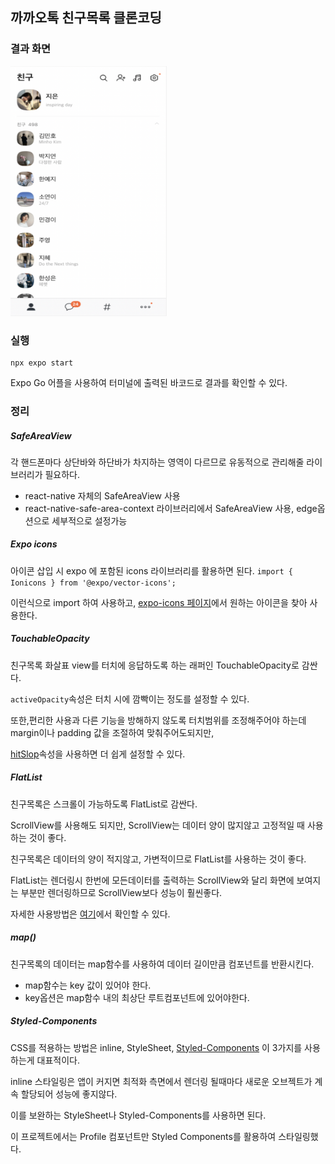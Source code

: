 ## 까까오톡 친구목록 클론코딩

### 결과 화면 
<img src="https://raw.githubusercontent.com/fastcampus-rn-intruduction/part2-ch1-kakao-friend-list/main/src/result-screenshot.png" width="250" height="400">


### 실행 
```
npx expo start
```
Expo Go 어플을 사용하여 터미널에 출력된 바코드로 결과를 확인할 수 있다.

### 정리
##### SafeAreaView
각 핸드폰마다 상단바와 하단바가 차지하는 영역이 다르므로 유동적으로 관리해줄 라이브러리가 필요하다.

- react-native 자체의 SafeAreaView 사용
- react-native-safe-area-context 라이브러리에서 SafeAreaView 사용,  edge옵션으로 세부적으로 설정가능

##### Expo icons
아이콘 삽입 시 expo 에 포함된 icons 라이브러리를 활용하면 된다.
`import { Ionicons } from '@expo/vector-icons';`

이런식으로 import 하여 사용하고, [expo-icons 페이지](https://icons.expo.fyi/)에서 원하는 아이콘을 찾아 사용한다.

##### TouchableOpacity
친구목록 화살표 view를 터치에 응답하도록 하는 래퍼인 TouchableOpacity로 감싼다. 

`activeOpacity`속성은 터치 시에 깜빡이는 정도를 설정할 수 있다.

또한,편리한 사용과 다른 기능을 방해하지 않도록 터치범위를 조정해주어야 하는데 margin이나 padding 값을 조절하여 맞춰주어도되지만,

[hitSlop](https://reactnative.dev/docs/pressable#hitslop)속성을 사용하면 더 쉽게 설정할 수 있다.

##### FlatList
친구목록은 스크롤이 가능하도록 FlatList로 감싼다.

ScrollView를 사용해도 되지만, ScrollView는 데이터 양이 많지않고 고정적일 때 사용하는 것이 좋다.

친구목록은 데이터의 양이 적지않고, 가변적이므로 FlatList를 사용하는 것이 좋다.

FlatList는 렌더링시 한번에 모든데이터를 출력하는 ScrollView와 달리 화면에 보여지는 부분만 렌더링하므로 ScrollView보다 성능이 훨씬좋다.

자세한 사용방법은 [여기](https://reactnative.dev/docs/flatlist)에서 확인할 수 있다.

##### map()
친구목록의 데이터는 map함수를 사용하여 데이터 길이만큼 컴포넌트를 반환시킨다.
- map함수는 key 값이 있어야 한다.
- key옵션은 map함수 내의 최상단 루트컴포넌트에 있어야한다.

##### Styled-Components
CSS를 적용하는 방법은 inline, StyleSheet, [Styled-Components](https://styled-components.com/docs/basics#react-native) 이 3가지를 사용하는게 대표적이다.

inline 스타일링은 앱이 커지면 최적화 측면에서 렌더링 될때마다 새로운 오브젝트가 계속 할당되어 성능에 좋지않다.

이를 보완하는 StyleSheet나 Styled-Components를 사용하면 된다.

이 프로젝트에서는 Profile 컴포넌트만 Styled Components를 활용하여 스타일링했다.